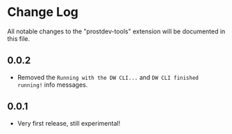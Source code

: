 # Change Log

All notable changes to the "prostdev-tools" extension will be documented in this file.

## 0.0.2

- Removed the `Running with the DW CLI...` and `DW CLI finished running!` info messages.

## 0.0.1

- Very first release, still experimental!